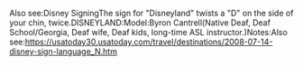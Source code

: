 Also see:Disney SigningThe sign for "Disneyland" twists a 
"D" on the side of your chin, twice.DISNEYLAND:Model:Byron Cantrell(Native Deaf, Deaf School/Georgia, Deaf wife, Deaf 
kids, long-time ASL instructor.)Notes:Also see:https://usatoday30.usatoday.com/travel/destinations/2008-07-14-disney-sign-language_N.htm